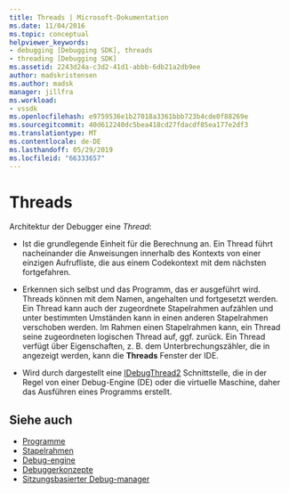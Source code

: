 ```yaml
---
title: Threads | Microsoft-Dokumentation
ms.date: 11/04/2016
ms.topic: conceptual
helpviewer_keywords:
- debugging [Debugging SDK], threads
- threading [Debugging SDK]
ms.assetid: 2243d24a-c3d2-41d1-abbb-6db21a2db9ee
author: madskristensen
ms.author: madsk
manager: jillfra
ms.workload:
- vssdk
ms.openlocfilehash: e9759536e1b27018a3361bbb723b4cde0f88269e
ms.sourcegitcommit: 40d612240dc5bea418cd27fdacdf85ea177e2df3
ms.translationtype: MT
ms.contentlocale: de-DE
ms.lasthandoff: 05/29/2019
ms.locfileid: "66333657"
---
```

# <a name="threads"></a>Threads
Architektur der Debugger eine *Thread*:

- Ist die grundlegende Einheit für die Berechnung an. Ein Thread führt nacheinander die Anweisungen innerhalb des Kontexts von einer einzigen Aufrufliste, die aus einem Codekontext mit dem nächsten fortgefahren.

- Erkennen sich selbst und das Programm, das er ausgeführt wird. Threads können mit dem Namen, angehalten und fortgesetzt werden. Ein Thread kann auch der zugeordnete Stapelrahmen aufzählen und unter bestimmten Umständen kann in einen anderen Stapelrahmen verschoben werden. Im Rahmen einen Stapelrahmen kann, ein Thread seine zugeordneten logischen Thread auf, ggf. zurück. Ein Thread verfügt über Eigenschaften, z. B. dem Unterbrechungszähler, die in angezeigt werden, kann die **Threads** Fenster der IDE.

- Wird durch dargestellt eine [IDebugThread2](../../extensibility/debugger/reference/idebugthread2.md) Schnittstelle, die in der Regel von einer Debug-Engine (DE) oder die virtuelle Maschine, daher das Ausführen eines Programms erstellt.

## <a name="see-also"></a>Siehe auch
- [Programme](../../extensibility/debugger/programs.md)
- [Stapelrahmen](../../extensibility/debugger/stack-frames.md)
- [Debug-engine](../../extensibility/debugger/debug-engine.md)
- [Debuggerkonzepte](../../extensibility/debugger/debugger-concepts.md)
- [Sitzungsbasierter Debug-manager](../../extensibility/debugger/session-debug-manager.md)